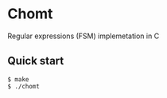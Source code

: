 # Chomt

Regular expressions (FSM) implemetation in C

## Quick start

```console
$ make
$ ./chomt
```